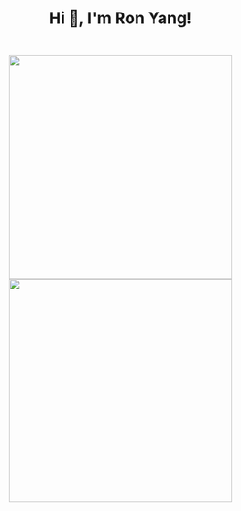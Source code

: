 <h1 align="center">Hi 👋, I'm Ron Yang!</h1>
<br>

<p align = "center">
  <img src = "https://github-readme-stats.vercel.app/api?username=yrong&show_icons=true&theme=bear" width = 400>
  <img src = "https://github-readme-stats.vercel.app/api/top-langs/?username=yrong&layout=compact&hide=php,css,scss,html&theme=tokyonight" width = 400>
</p>
